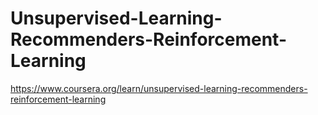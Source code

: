 # Unsupervised-Learning-Recommenders-Reinforcement-Learning
https://www.coursera.org/learn/unsupervised-learning-recommenders-reinforcement-learning
